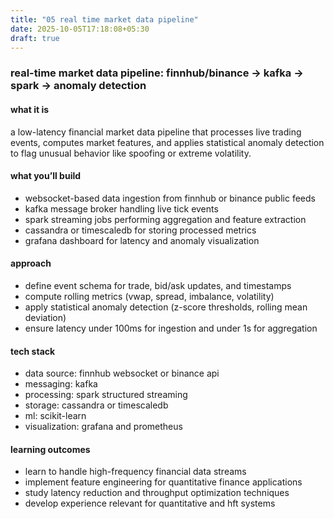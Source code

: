 ```yaml
---
title: "05 real time market data pipeline"
date: 2025-10-05T17:18:08+05:30
draft: true
---
```


### real-time market data pipeline: finnhub/binance → kafka → spark → anomaly detection

#### what it is

a low-latency financial market data pipeline that processes live trading events, computes market features, and applies statistical anomaly detection to flag unusual behavior like spoofing or extreme volatility.

#### what you’ll build

- websocket-based data ingestion from finnhub or binance public feeds
- kafka message broker handling live tick events
- spark streaming jobs performing aggregation and feature extraction
- cassandra or timescaledb for storing processed metrics
- grafana dashboard for latency and anomaly visualization

#### approach

- define event schema for trade, bid/ask updates, and timestamps
- compute rolling metrics (vwap, spread, imbalance, volatility)
- apply statistical anomaly detection (z-score thresholds, rolling mean deviation)
- ensure latency under 100ms for ingestion and under 1s for aggregation

#### tech stack

- data source: finnhub websocket or binance api
- messaging: kafka
- processing: spark structured streaming
- storage: cassandra or timescaledb
- ml: scikit-learn
- visualization: grafana and prometheus

#### learning outcomes

- learn to handle high-frequency financial data streams
- implement feature engineering for quantitative finance applications
- study latency reduction and throughput optimization techniques
- develop experience relevant for quantitative and hft systems
